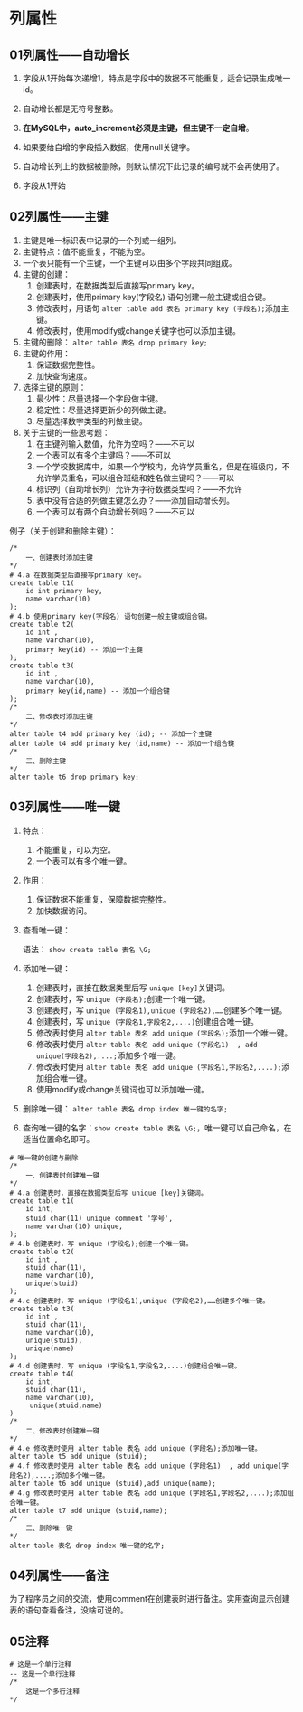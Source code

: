 # 列属性

## 01列属性——自动增长

1. 字段从1开始每次递增1，特点是字段中的数据不可能重复，适合记录生成唯一id。
2. 自动增长都是无符号整数。
3. **在MySQL中，auto_increment必须是主键，但主键不一定自增**。
4. 如果要给自增的字段插入数据，使用null关键字。
5. 自动增长列上的数据被删除，则默认情况下此记录的编号就不会再使用了。

1. 字段从1开始

## 02列属性——主键

1. 主键是唯一标识表中记录的一个列或一组列。
2. 主键特点：值不能重复，不能为空。
3. 一个表只能有一个主键，一个主键可以由多个字段共同组成。
4. 主键的创建：
   1. 创建表时，在数据类型后直接写primary key。
   2. 创建表时，使用primary key(字段名) 语句创建一般主键或组合键。
   3. 修改表时，用语句 `alter table add 表名 primary key (字段名);`添加主键。
   4. 修改表时，使用modify或change关键字也可以添加主键。
5. 主键的删除： `alter table 表名 drop primary key;`
6. 主键的作用：
   1. 保证数据完整性。
   2. 加快查询速度。
7. 选择主键的原则：
   1. 最少性：尽量选择一个字段做主键。
   2. 稳定性：尽量选择更新少的列做主键。
   3. 尽量选择数字类型的列做主键。
8. 关于主键的一些思考题：
   1. 在主键列输入数值，允许为空吗？——不可以
   2. 一个表可以有多个主键吗？——不可以
   3. 一个学校数据库中，如果一个学校内，允许学员重名，但是在班级内，不允许学员重名，可以组合班级和姓名做主键吗？——可以
   4. 标识列（自动增长列）允许为字符数据类型吗？——不允许
   5. 表中没有合适的列做主键怎么办？——添加自动增长列。
   6. 一个表可以有两个自动增长列吗？——不可以

例子（关于创建和删除主键）：

```mysql
/*
	一、创建表时添加主键
*/
# 4.a 在数据类型后直接写primary key。
create table t1(
	id int primary key,
    name varchar(10)
);
# 4.b 使用primary key(字段名) 语句创建一般主键或组合键。
create table t2(
	id int ,
    name varchar(10),
    primary key(id) -- 添加一个主键
); 
create table t3(
	id int ,
    name varchar(10),
    primary key(id,name) -- 添加一个组合键
); 
/*
	二、修改表时添加主键
*/
alter table t4 add primary key (id); -- 添加一个主键
alter table t4 add primary key (id,name) -- 添加一个组合键
/*
	三、删除主键
*/
alter table t6 drop primary key;
```

## 03列属性——唯一键

1. 特点：

   1. 不能重复，可以为空。
   2. 一个表可以有多个唯一键。

2. 作用：

   1. 保证数据不能重复，保障数据完整性。
   2. 加快数据访问。

3. 查看唯一键：

   语法： `show create table 表名 \G;`

4. 添加唯一键：

   1. 创建表时，直接在数据类型后写 `unique [key]`关键词。
   2. 创建表时，写 `unique (字段名);`创建一个唯一键。
   3. 创建表时，写 `unique (字段名1),unique (字段名2),……`创建多个唯一键。
   4. 创建表时，写 `unique (字段名1,字段名2,....)`创建组合唯一键。
   5. 修改表时使用 `alter table 表名 add unique (字段名);`添加一个唯一键。
   6. 修改表时使用 `alter table 表名 add unique (字段名1)  , add unique(字段名2),....;`添加多个唯一键。
   7. 修改表时使用 `alter table 表名 add unique (字段名1,字段名2,....);`添加组合唯一键。
   8. 使用modify或change关键词也可以添加唯一键。

5. 删除唯一键： `alter table 表名 drop index 唯一键的名字;`

6. 查询唯一键的名字：`show create table 表名 \G;`，唯一键可以自己命名，在适当位置命名即可。

```mysql
# 唯一键的创建与删除
/*
	一、创建表时创建唯一键
*/
# 4.a 创建表时，直接在数据类型后写 unique [key]关键词。
create table t1(
	id int,
    stuid char(11) unique comment '学号',
    name varchar(10) unique,
);
# 4.b 创建表时，写 unique (字段名);创建一个唯一键。
create table t2(
	id int ,
    stuid char(11),
    name varchar(10),
    unique(stuid)
);
# 4.c 创建表时，写 unique (字段名1),unique (字段名2),……创建多个唯一键。
create table t3(
	id int ,
    stuid char(11),
    name varchar(10),
    unique(stuid),
    unique(name)
);
# 4.d 创建表时，写 unique (字段名1,字段名2,....)创建组合唯一键。
create table t4(
	id int,
    stuid char(11),
    name varchar(10),
     unique(stuid,name)
)
/*
	二、修改表时创建唯一键
*/
# 4.e 修改表时使用 alter table 表名 add unique (字段名);添加唯一键。
alter table t5 add unique (stuid);
# 4.f 修改表时使用 alter table 表名 add unique (字段名1)  , add unique(字段名2),....;添加多个唯一键。
alter table t6 add unique (stuid),add unique(name);
# 4.g 修改表时使用 alter table 表名 add unique (字段名1,字段名2,....);添加组合唯一键。
alter table t7 add unique (stuid,name);
/*
	三、删除唯一键
*/
alter table 表名 drop index 唯一键的名字;
```

## 04列属性——备注

为了程序员之间的交流，使用comment在创建表时进行备注。实用查询显示创建表的语句查看备注，没啥可说的。

## 05注释

```mysql
# 这是一个单行注释
-- 这是一个单行注释
/*
	这是一个多行注释
*/
```

